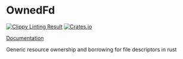 # OwnedFd

[![Clippy Linting Result](https://clippy.bashy.io/github/jmesmon/owned-fd/master/badge.svg)](https://clippy.bashy.io/github/jmesmon/owned-fd/master/log)
[![Crates.io](https://img.shields.io/crates/v/owned-fd.svg)](https://crates.io/crates/owned-fd)

[Documentation](http://codyps.com/docs/owned-fd/x86_64-unknown-linux-gnu/stable/owned_fd/)


Generic resource ownership and borrowing for file descriptors in rust

